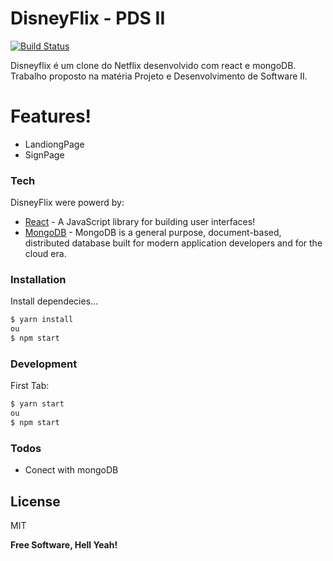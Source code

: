 # DisneyFlix - PDS II

[![Build Status](https://travis-ci.org/joemccann/dillinger.svg?branch=master)](https://travis-ci.org/joemccann/dillinger)

Disneyflix é um clone do Netflix desenvolvido com react e mongoDB. Trabalho proposto na matéria Projeto e Desenvolvimento de Software II.

# Features!

  - LandiongPage
  - SignPage
  



### Tech

DisneyFlix were powerd by:

* [React] - A JavaScript library for building user interfaces!
* [MongoDB] - MongoDB is a general purpose, document-based, distributed database built for modern application developers and for the cloud era. 


### Installation

Install dependecies...

```sh
$ yarn install
ou
$ npm start
```


### Development


First Tab:
```sh
$ yarn start
ou
$ npm start
```



### Todos

 - Conect with mongoDB

License
----

MIT


**Free Software, Hell Yeah!**

[//]: # (These are reference links used in the body of this note and get stripped out when the markdown processor does its job. There is no need to format nicely because it shouldn't be seen. Thanks SO - http://stackoverflow.com/questions/4823468/store-comments-in-markdown-syntax)


   [dill]: <https://github.com/joemccann/dillinger>
   [git-repo-url]: <https://github.com/joemccann/dillinger.git>
   [john gruber]: <http://daringfireball.net>
   [df1]: <http://daringfireball.net/projects/markdown/>
   [markdown-it]: <https://github.com/markdown-it/markdown-it>
   [node.js]: <http://nodejs.org>
   [mongoDB]: <https://www.mongodb.com/>
   [react]: <https://reactjs.org/>
  

   [PlDb]: <https://github.com/joemccann/dillinger/tree/master/plugins/dropbox/README.md>
   [PlGh]: <https://github.com/joemccann/dillinger/tree/master/plugins/github/README.md>
   [PlGd]: <https://github.com/joemccann/dillinger/tree/master/plugins/googledrive/README.md>
   [PlOd]: <https://github.com/joemccann/dillinger/tree/master/plugins/onedrive/README.md>
   [PlMe]: <https://github.com/joemccann/dillinger/tree/master/plugins/medium/README.md>
   [PlGa]: <https://github.com/RahulHP/dillinger/blob/master/plugins/googleanalytics/README.md>
